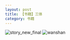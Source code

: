 ```yaml
---
layout: post
title: 【书籍】三体
category: 书籍
---
```

![story_new_final](http://rh8cub8wq.hd-bkt.clouddn.com/img/story_new_final_0322.png)
![wanshan](http://rh8cub8wq.hd-bkt.clouddn.com/img/wanshan.png)
  




